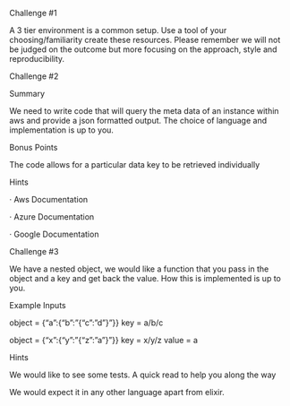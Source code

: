 Challenge #1

A 3 tier environment is a common setup. Use a tool of your choosing/familiarity create these resources. Please remember we will not be judged on the outcome but more focusing on the approach, style and reproducibility.

 

Challenge #2

Summary

We need to write code that will query the meta data of an instance within aws and provide a json formatted output. The choice of language and implementation is up to you.

Bonus Points

The code allows for a particular data key to be retrieved individually

Hints

·         Aws Documentation

·         Azure Documentation

·         Google Documentation

 

Challenge #3

We have a nested object, we would like a function that you pass in the object and a key and get back the value. How this is implemented is up to you.

Example Inputs

object = {“a”:{“b”:”{“c”:”d”}”}}
key = a/b/c

object = {“x”:{“y”:”{“z”:”a”}”}}
key = x/y/z
value = a

Hints

We would like to see some tests. A quick read to help you along the way

We would expect it in any other language apart from elixir.
